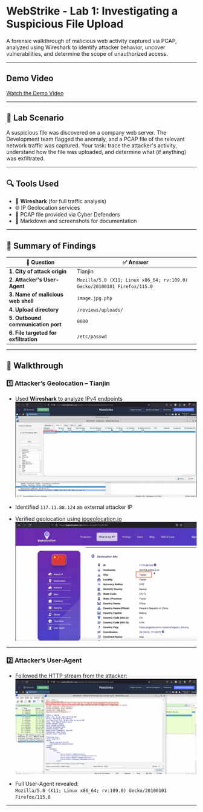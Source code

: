 # WebStrike - Lab 1: Investigating a Suspicious File Upload

A forensic walkthrough of malicious web activity captured via PCAP, analyzed using Wireshark to identify attacker behavior, uncover vulnerabilities, and determine the scope of unauthorized access.

---

## Demo Video


[Watch the Demo Video](https://youtu.be/c0VsVmQ7IYs)


---

## 🧪 Lab Scenario

A suspicious file was discovered on a company web server. The Development team flagged the anomaly, and a PCAP file of the relevant network traffic was captured. Your task: trace the attacker's activity, understand how the file was uploaded, and determine what (if anything) was exfiltrated.

---

## 🔍 Tools Used

- 🧠 **Wireshark** (for full traffic analysis)
- 🌐 IP Geolocation services
- 📁 PCAP file provided via Cyber Defenders
- 📝 Markdown and screenshots for documentation

---

## 🧠 Summary of Findings

| 🔎 Question | ✅ Answer |
|------------|-----------|
| **1. City of attack origin** | Tianjin |
| **2. Attacker's User-Agent** | `Mozilla/5.0 (X11; Linux x86_64; rv:109.0) Gecko/20100101 Firefox/115.0` |
| **3. Name of malicious web shell** | `image.jpg.php` |
| **4. Upload directory** | `/reviews/uploads/` |
| **5. Outbound communication port** | `8080` |
| **6. File targeted for exfiltration** | `/etc/passwd` |

---

## 🧭 Walkthrough

### 1️⃣ Attacker’s Geolocation – Tianjin

- Used **Wireshark** to analyze IPv4 endpoints  
  ![Endpoints in Wireshark](./images/endpoints-view.png)

- Identified `117.11.88.124` as external attacker IP  
- Verified geolocation using [ipgeolocation.io](https://ipgeolocation.io)  
  ![GeoIP Lookup Screenshot](./images/ip-geo.png)

---

### 2️⃣ Attacker’s User-Agent

- Followed the HTTP stream from the attacker:
  ![HTTP Stream](./images/user-agent-stream.png)

- Full User-Agent revealed:  
  `Mozilla/5.0 (X11; Linux x86_64; rv:109.0) Gecko/20100101 Firefox/115.0`

---

